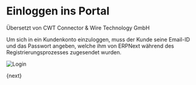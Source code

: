 # Einloggen ins Portal

<span class="text-muted contributed-by">Übersetzt von CWT Connector & Wire Technology GmbH</span> 

Um sich in ein Kundenkonto einzuloggen, muss der Kunde seine Email-ID und das Passwort angeben, welche ihm von ERPNext während des Registrierungsprozesses zugesendet wurden.

![Login]({{docs_base_url}}/assets/old_images/erpnext/customer-portal-login.png)

{next}
